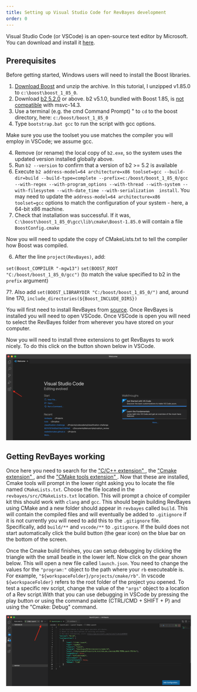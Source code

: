 ```yaml
---
title: Setting up Visual Studio Code for RevBayes development
order: 0
---
```


Visual Studio Code (or VSCode) is an open-source text editor by Microsoft. You can download and install it <a href="https://code.visualstudio.com/Download">here</a>. 

Prerequisites
----------------------
Before getting started, Windows users will need to install the Boost libraries.

1. [Download Boost](https://www.boost.org/users/download/) and unzip the archive.  In this tutorial, I unzipped v1.85.0 to `c:\boost\boost_1_85_0`.
2. Download [b2 5.2.0](https://github.com/bfgroup/b2/releases) or above.  b2 v5.1.0, bundled with Boost 1.85, is [not compatible](https://github.com/conan-io/conan/issues/16465) with msvc-14.3.
2. Use a terminal (e.g. the cmd Command Prompt) " to `cd` to the boost directory, here: `c:/boost/boost_1_85_0`
3. Type `bootstrap.bat gcc` to run the script with gcc options.

Make sure you use the toolset you use matches the compiler you will employ in
VSCode; we assume gcc.

4. Remove (or rename) the local copy of `b2.exe`, so the system uses the updated version installed globally above.
4. Run `b2 --version` to confirm that a version of b2 >= 5.2 is available
6. Execute `b2 address-model=64 architecture=x86 toolset=gcc --build-dir=build --build-type=complete --prefix=c:/boost/boost_1_85_0/gcc --with-regex --with-program_options --with-thread --with-system --with-filesystem --with-date_time --with-serialization  install`.  You may need to update the `address-model=64 architecture=x86 toolset=gcc` options to match the configuration of your system - here, a 64-bit x86 machine.
5. Check that installation was successful.  If it was, `C:\boost\boost_1_85_0\gcc\lib\cmake\Boost-1.85.0` will contain a file `BoostConfig.cmake`

Now you will need to update the copy of CMakeLists.txt to tell the compiler how
Boost was compiled.

6. After the line `project(RevBayes)`, add:

`set(Boost_COMPILER "-mgw13")`
`set(BOOST_ROOT "C:/boost/boost_1_85_0/gcc")` (to match the value specified to b2 in the `prefix` argument)

7?. Also add `set(BOOST_LIBRARYDIR "C:/boost/boost_1_85_0/")` and, around line 170, `include_directories(${Boost_INCLUDE_DIRS})`


You will first need to install RevBayes from <a href="https://revbayes.github.io/download">source</a>. Once RevBayes is installed you will need to open VSCode. Once VSCode is open you will need to select the RevBayes folder from wherever you have stored on your computer. 

Now you will need to install three extensions to get RevBayes to work nicely. To do this click on the button shown below in VSCode. 

<img src="figures/Extension-button.png">

Getting RevBayes working 
------------------------

Once here you need to search for the <a href="https://marketplace.visualstudio.com/items?itemName=ms-vscode.cpptools"> "C/C++ extension" </a>, the <a href="https://marketplace.visualstudio.com/items?itemName=twxs.cmake"> "Cmake extension" </a>, and the <a href="https://marketplace.visualstudio.com/items?itemName=ms-vscode.cmake-tools"> "CMake tools extension" </a>.
Now that these are installed, Cmake tools will prompt in the lower right asking you to locate the file named `CMakeLists.txt`. Choose the file located in the `revbayes/src/CMakeLists.txt` location. This will prompt a choice of compiler kit this should work with `clang` and `gcc`. This should begin building RevBayes using CMake and a new folder should appear in `revbayes` called `build`. This will contain the compiled files and will eventually be added to `.gitignore` if it is not currently you will need to add this to the `.gitignore` file. Specifically, add `build/**` and `vscode/**` to `.gitignore`. If the build does not start automatically click the build button (the gear icon) on the blue bar on the bottom of the screen.

Once the Cmake build finishes, you can setup debugging by clicking the triangle with the small beatle in the lower left. Now click on the gear shown below. This will open a new file called `launch.json`. You need to change the values for the `"program:"` object to the path where your `rb` executeable is. For example, `"${workspaceFolder}/projects/cmake/rb"`. In vscode `${workspaceFolder}` refers to the root folder of the project you opened. To test a specific rev script, change the value of the `"args"` object to a location of a Rev script.With that you can use debugging in VSCode by pressing the play button or using the command palette (CTRL/CMD + SHIFT + P) and using the "Cmake: Debug" command.

<img src="figures/screensho2.png">
